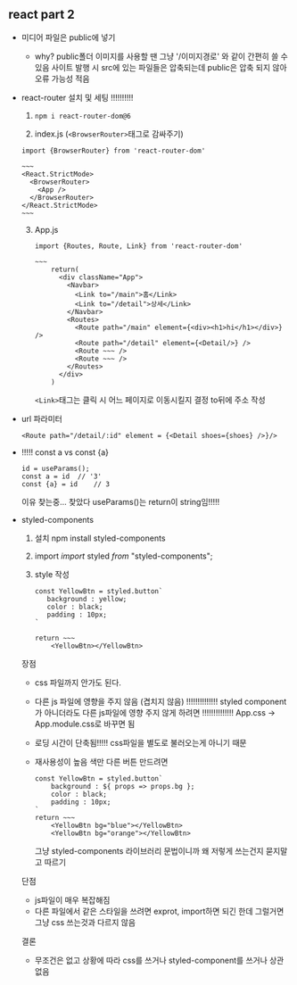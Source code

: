 ## react part 2

- 미디어 파일은 public에 넣기
  - why?
    public폴더 이미지를 사용할 땐 그냥 '/이미지경로' 와 같이 간편히 쓸 수 있음
    사이트 발행 시 src에 있는 파일들은 압축되는데 public은 압축 되지 않아 
    오류 가능성 적음





- react-router 설치 및 세팅 !!!!!!!!!!

  1. ``` 
     npm i react-router-dom@6
     ```

  2.  index.js  (`<BrowserRouter>`태그로 감싸주기)
     ```react
     import {BrowserRouter} from 'react-router-dom'
     
     ~~~
     <React.StrictMode>
       <BrowserRouter>
         <App />
       </BrowserRouter>    
     </React.StrictMode>
     ~~~
     ```

  3. App.js
     ```react
     import {Routes, Route, Link} from 'react-router-dom'
     
     ~~~
         return(
           <div className="App">
             <Navbar>
               <Link to="/main">홈</Link>
               <Link to="/detail">상세</Link>
             </Navbar>
             <Routes>
               <Route path="/main" element={<div><h1>hi</h1></div>} />
               <Route path="/detail" element={<Detail/>} />
               <Route ~~~ />
               <Route ~~~ />
             </Routes>  
           </div>
         )
     ```

     `<Link>`태그는 클릭 시 어느 페이지로 이동시킬지 결정
     to뒤에 주소 작성

  





- url 파라미터
  ```react
  <Route path="/detail/:id" element = {<Detail shoes={shoes} />}/>
  ```





- !!!!! const a vs const {a}
  ```react
  id = useParams();
  const a = id	// '3'
  const {a} = id	// 3
  ```

  이유 찾는중...
  찾았다
  useParams()는 return이 string임!!!!!



- styled-components

  1. 설치
     npm install styled-components

  2. import
     *import* styled *from* "styled-components";

  3. style 작성
     ```react
     const YellowBtn = styled.button`
     	background : yellow;
     	color : black;
     	padding : 10px;
     `
     
     return ~~~
         <YellowBtn></YellowBtn>
     ```

  장점

  - css 파일까지 안가도 된다.

  - 다른 js 파일에 영향을 주지 않음 (겹치지 않음)
    !!!!!!!!!!!!!! styled component가 아니더라도 다른 js파일에 영향 주지 않게 하려면
    !!!!!!!!!!!!!! App.css -> App.module.css로 바꾸면 됨

  - 로딩 시간이 단축됨!!!!!
    css파일을 별도로 불러오는게 아니기 때문

  - 재사용성이 높음
    색만 다른 버튼 만드려면

    ```react
    const YellowBtn = styled.button`
    	background : ${ props => props.bg };
    	color : black;
    	padding : 10px;
    `
    return ~~~
        <YellowBtn bg="blue"></YellowBtn>
    	<YellowBtn bg="orange"></YellowBtn>
    ```

    그냥 styled-components 라이브러리 문법이니까 왜 저렇게 쓰는건지 묻지말고 따르기

  단점

  - js파일이 매우 복잡해짐
  - 다른 파일에서 같은 스타일을 쓰려면 exprot, import하면 되긴 한데
    그럴거면 그냥 css 쓰는것과 다르지 않음

  결론

  - 무조건은 없고 상황에 따라 css를 쓰거나 styled-component를 쓰거나 상관없음